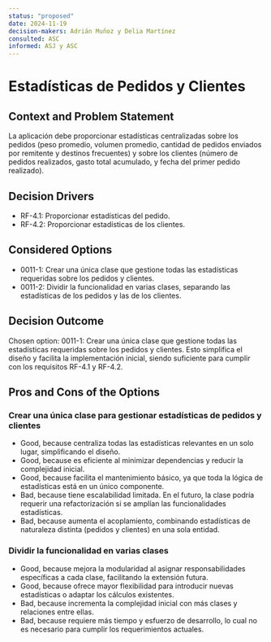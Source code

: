 ```yaml
---  
status: "proposed"  
date: 2024-11-19  
decision-makers: Adrián Muñoz y Delia Martínez  
consulted: ASC  
informed: ASJ y ASC  
---  
```


# Estadísticas de Pedidos y Clientes  

## Context and Problem Statement  

La aplicación debe proporcionar estadísticas centralizadas sobre los pedidos (peso promedio, volumen promedio, cantidad de pedidos enviados por remitente y destinos frecuentes) y sobre los clientes (número de pedidos realizados, gasto total acumulado, y fecha del primer pedido realizado).  

## Decision Drivers  

* RF-4.1: Proporcionar estadísticas del pedido.  
* RF-4.2: Proporcionar estadísticas de los clientes.  

## Considered Options  

* 0011-1: Crear una única clase que gestione todas las estadísticas requeridas sobre los pedidos y clientes.  
* 0011-2: Dividir la funcionalidad en varias clases, separando las estadísticas de los pedidos y las de los clientes.  

## Decision Outcome  

Chosen option: 0011-1: Crear una única clase que gestione todas las estadísticas requeridas sobre los pedidos y clientes. Esto simplifica el diseño y facilita la implementación inicial, siendo suficiente para cumplir con los requisitos RF-4.1 y RF-4.2.  

## Pros and Cons of the Options  

### Crear una única clase para gestionar estadísticas de pedidos y clientes  

* Good, because centraliza todas las estadísticas relevantes en un solo lugar, simplificando el diseño.  
* Good, because es eficiente al minimizar dependencias y reducir la complejidad inicial.  
* Good, because facilita el mantenimiento básico, ya que toda la lógica de estadísticas está en un único componente.  
* Bad, because tiene escalabilidad limitada. En el futuro, la clase podría requerir una refactorización si se amplían las funcionalidades estadísticas.  
* Bad, because aumenta el acoplamiento, combinando estadísticas de naturaleza distinta (pedidos y clientes) en una sola entidad.  

### Dividir la funcionalidad en varias clases  

* Good, because mejora la modularidad al asignar responsabilidades específicas a cada clase, facilitando la extensión futura.  
* Good, because ofrece mayor flexibilidad para introducir nuevas estadísticas o adaptar los cálculos existentes.  
* Bad, because incrementa la complejidad inicial con más clases y relaciones entre ellas.  
* Bad, because requiere más tiempo y esfuerzo de desarrollo, lo cual no es necesario para cumplir los requerimientos actuales.  
